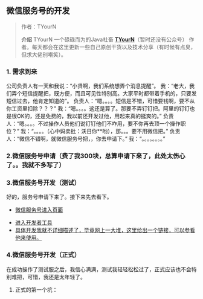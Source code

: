 

## 微信服务号的开发

> 作者：TYourN
> 
> **介绍** TYourN 一个碌碌而为的Java社畜  **[TYourN](https://github.com/Baserker)**（暂时还没有公众号） 作者。每天都会在这里更新一些自己原创干货以及技术分享（有时候有点臭，但求大佬别嘲笑）。

### 1. 需求到来
公司负责人有一天和我说：“小贤啊，我们系统想弄个消息提醒”。
我：“老大，我们弄个短信提醒把，既方便，而且可见性特别高。大家平时都带着手机的，只要发短信过去，他肯定知道的”。
负责人：“嗯。。。。短信是不错，可惜要钱啊，要不从你工资里扣除？？？”
我：“嗯。。。。这还是算了。那要不弄钉钉把。阿里的钉钉也是很OK的，还是免费的，我以前还开发过他，用起来真的挺爽的。”
负责人：“嗯。。。。不过操作人员他们说钉钉他们不咋用，要不你再去顶一个操作职位？”
我：“。。。。（心中妈卖批：沃日你**哟），那。。。要不用微信把。”
负责人：“微信不错啊，就微信服务号把，，你去申请下。”
我：“。。。。。。。。”

### 2.微信服务号申请（费了我300块，总算申请下来了，此处太伤心了。。我就不多写了）

### 3.微信服务号开发（测试）
好的，服务号申请下来了。接下来先去看下。
- [微信服务号进入页面](http://www.luzxbk.com:9090/wxserver/1.png)

* [进入开发者工具](http://www.luzxbk.com:9090/wxserver/2.png)
* [具体开发我就不详细描述了，毕竟网上一大堆，这里给出一个链接，可以参看他来使用。](https://blog.csdn.net/qq_37063860/article/details/78935368)

### 4.微信服务号开发（正式）
在成功操作了测试服之后，我信心满满，测试我轻轻松松过了，正式应该也不会特别难把，可惜，我还是太年轻了。

1. 正式的第一个坑：
